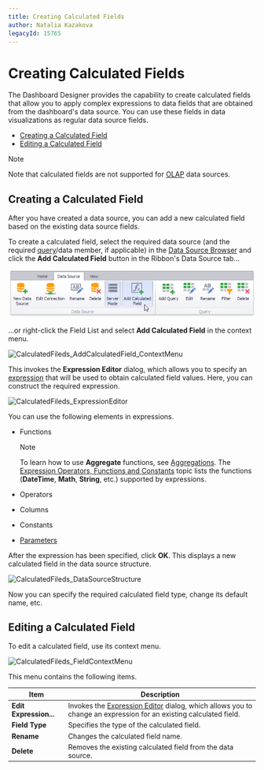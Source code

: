 ```yaml
---
title: Creating Calculated Fields
author: Natalia Kazakova
legacyId: 15765
---
```

# Creating Calculated Fields
The Dashboard Designer provides the capability to create calculated fields that allow you to apply complex expressions to data fields that are obtained from the dashboard's data source. You can use these fields in data visualizations as regular data source fields.
* [Creating a Calculated Field](#creating-a-calculated-field)
* [Editing a Calculated Field](#editing-a-calculated-field)

> [!NOTE]
> Note that calculated fields are not supported for [OLAP](../providing-data/connecting-to-olap-cubes.md) data sources.

## <a name="creating-a-calculated-field"/>Creating a Calculated Field
After you have created a data source, you can add a new calculated field based on the existing data source fields.

To create a calculated field, select the required data source (and the required [query](manage-sql-queries.md)/data member, if applicable) in the [Data Source Browser](../ui-elements/data-source-browser.md) and click the **Add Calculated Field** button in the Ribbon's Data Source tab...

![CalculatedFileds_AddCalculatedFieldButton_Ribbon](../../../images/img21578.png)

...or right-click the Field List and select **Add Calculated Field** in the context menu.

![CalculatedFileds_AddCalculatedField_ContextMenu](../../../images/img21581.png)

This invokes the **Expression Editor** dialog, which allows you to specify an [expression](../../dashboard-designer/data-analysis/expression-constants-operators-and-functions.md) that will be used to obtain calculated field values. Here, you can construct the required expression.

![CalculatedFileds_ExpressionEditor](../../../images/img21580.png)

You can use the following elements in expressions.
* Functions
	
	> [!NOTE]
	> To learn how to use **Aggregate** functions, see [Aggregations](../data-analysis/aggregations.md). The [Expression Operators, Functions and Constants](../../data-analysis/expression-constants-operators-and-functions.md) topic lists the functions (**DateTime**, **Math**, **String**, etc.) supported by expressions.
* Operators
* Columns
* Constants
* [Parameters](../data-analysis/using-dashboard-parameters.md)

After the expression has been specified, click **OK**. This displays a new calculated field in the data source structure.

![CalculatedFileds_DataSourceStructure](../../../images/img21582.png)

Now you can specify the required calculated field type, change its default name, etc.

## <a name="editing-a-calculated-field"/>Editing a Calculated Field
To edit a calculated field, use its context menu.

![CalculatedFileds_FieldContextMenu](../../../images/img21583.png)

This menu contains the following items.

| Item | Description |
|---|---|
| **Edit Expression...** | Invokes the [Expression Editor](../../../../interface-elements-for-desktop/articles/expression-editor.md) dialog, which allows you to change an expression for an existing calculated field. |
| **Field Type** | Specifies the type of the calculated field. |
| **Rename** | Changes the calculated field name. |
| **Delete** | Removes the existing calculated field from the data source. |